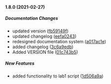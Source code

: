 #### 1.8.0 (2021-02-27)

##### Documentation Changes

*  updated version ([fb59149f](https://github.com/lob/generate-changelog/commit/fb59149fd2aee018b6192d127ee3ebcbf26ef1c9))
*  updated changelog ([eefa0243](https://github.com/lob/generate-changelog/commit/eefa02432847ab55e2c48f0792c024278b584bd9))
*  redesigned documentation system ([a017ac1e](https://github.com/lob/generate-changelog/commit/a017ac1e528b8513b91e5014d20a8b416996a78c))
*  added changelog ([3c6a9edb](https://github.com/lob/generate-changelog/commit/3c6a9edba24376c40c51b50fbd0010d9b1c50f5b))
*  Added VERSION file ([01c743b5](https://github.com/lob/generate-changelog/commit/01c743b5b256bd76b63b3f1ac6410d2ff79a9d31))

##### New Features

*  added functionality to lab1 script ([1d506a9a](https://github.com/lob/generate-changelog/commit/1d506a9ac2f622cd6314f5d413b5705623411b66))